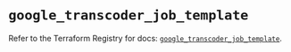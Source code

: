 # `google_transcoder_job_template`

Refer to the Terraform Registry for docs: [`google_transcoder_job_template`](https://registry.terraform.io/providers/hashicorp/google-beta/6.12.0/docs/resources/google_transcoder_job_template).
